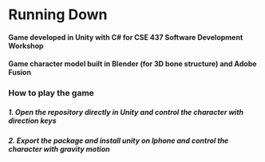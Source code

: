 # Running Down

#### Game developed in Unity with C# for CSE 437 Software Development Workshop
#### Game character model built in Blender (for 3D bone structure) and Adobe Fusion

### How to play the game

##### 1. Open the repository directly in Unity and control the character with direction keys
##### 2. Export the package and install unity on Iphone and control the character with gravity motion
